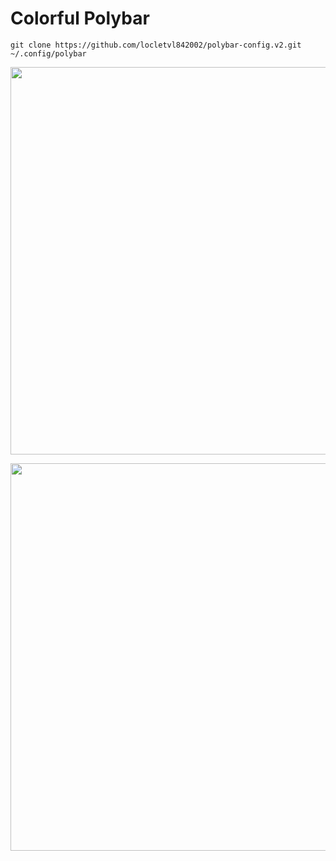# Colorful Polybar

```
git clone https://github.com/locletvl842002/polybar-config.v2.git ~/.config/polybar
```

<p align="center"><img src="https://github.com/locletvl842002/polybar-config.v2/blob/main/images/colorful.png" width="620px"  ></p>
<p align="center"><img src="https://github.com/locletvl842002/polybar-config.v2/blob/main/images/polybar.png" width="620px"  ></p>
